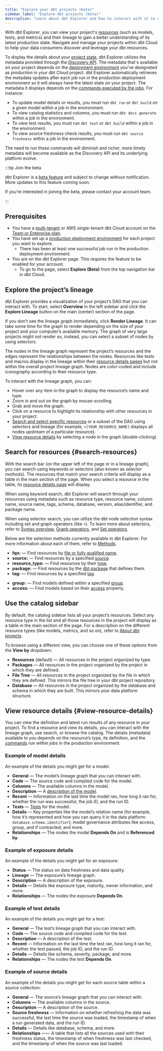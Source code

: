 ```yaml
---
title: "Explore your dbt projects (beta)"
sidebar_label: "Explore dbt projects (beta)"
description: "Learn about dbt Explorer and how to interact with it to understand, improve, and leverage your data pipelines."
---
```


With dbt Explorer, you can view your project's [resources](/docs/build/projects) (such as models, tests, and metrics) and their <Term id="data-lineage">lineage</Term> to gain a better understanding of its latest production state. Navigate and manage your projects within dbt Cloud to help your data consumers discover and leverage your dbt resources.

To display the details about your [project state](/docs/dbt-cloud-apis/project-state), dbt Explorer utilizes the metadata provided through the [Discovery API](/docs/dbt-cloud-apis/discovery-api). The metadata that's available on your project depends on the [deployment environment](/docs/deploy/deploy-environments) you've designated as _production_ in your dbt Cloud project. dbt Explorer automatically retrieves the metadata updates after each job run in the production deployment environment so it will always have the latest state on your project. The metadata it displays depends on the [commands executed by the jobs](/docs/deploy/job-commands). For instance:

- To update model details or results, you must run `dbt run` or `dbt build` on a given model within a job in the environment.
- To view catalog statistics and columns, you must run `dbt docs generate` within a job in the environment.
- To view test results, you must run `dbt test` or `dbt build` within a job in the environment.
- To view source freshness check results, you must run `dbt source freshness` within a job in the environment.

The need to run these commands will diminish and richer, more timely metadata will become available as the Discovery API and its underlying platform evolve.

:::tip Join the beta

dbt Explorer is a [beta feature](/docs/dbt-versions/product-lifecycles#dbt-cloud) and subject to change without notification. More updates to this feature coming soon.

If you’re interested in joining the beta, please contact your account team.
 
:::

## Prerequisites

- You have a [multi-tenant](/docs/cloud/about-cloud/tenancy#multi-tenant) or AWS single-tenant dbt Cloud account on the [Team or Enterprise plan](https://www.getdbt.com/pricing/).
- You have set up a [production deployment environment](/docs/deploy/deploy-environments#set-as-production-environment-beta) for each project you want to explore.
    - There has been at least one successful job run in the production deployment environment.
- You are on the dbt Explorer page. This requires the feature to be enabled for your account. 
    - To go to the page, select **Explore (Beta)** from the top navigation bar in dbt Cloud.

## Explore the project’s lineage

dbt Explorer provides a visualization of your project’s <Term id="dag">DAG</Term> that you can interact with. To start, select **Overview** in the left sidebar and click the **Explore Lineage** button on the main (center) section of the page. 

If you don't see the lineage graph immediately, click **Render Lineage**. It can take some time for the graph to render depending on the size of your project and your computer’s available memory. The graph of very large projects might not render so, instead, you can select a subset of nodes by using selectors.

The nodes in the lineage graph represent the project’s resources and the edges represent the relationships between the nodes. Resources like tests and macros display in the lineage within their [resource details pages](#view-resource-details) but not within the overall project lineage graph. Nodes are color-coded and include iconography according to their resource type.

To interact with the lineage graph, you can:

- Hover over any item in the graph to display the resource’s name and type.
- Zoom in and out on the graph by mouse-scrolling.
- Grab and move the graph.
- Click on a resource to highlight its relationship with other resources in your project.
- [Search and select specific resources](#search-resources) or a subset of the DAG using selectors and lineage (for example, `+[YOUR_RESOURCE_NAME]` displays all nodes upstream of a particular resource).
- [View resource details](#view-resource-details) by selecting a node in the graph (double-clicking).


<Lightbox src="/img/docs/collaborate/dbt-explorer/lineage-v1.gif" width="%" title="Explore the lineage graph" />


## Search for resources {#search-resources}
With the search bar (on the upper left of the page or in a lineage graph), you can search using keywords or selectors (also known as *selector methods*). The resources that match your search criteria will display as a table in the main section of the page. When you select a resource in the table, its [resource details page](#view-resource-details) will display.

When using keyword search, dbt Explorer will search through your resources using metadata such as resource type, resource name, column name, source name, tags, schema, database, version, alias/identifier, and package name.

When using selector search, you can utilize the dbt node selection syntax including set and graph operators (like `+`). To learn more about selectors, refer to [Syntax overview](/reference/node-selection/syntax), [Graph operators](/reference/node-selection/graph-operators), and [Set operators](/reference/node-selection/set-operators). 

Below are the selection methods currently available in dbt Explorer. For more information about each of them, refer to [Methods](/reference/node-selection/methods).   

- **fqn:** &mdash; Find resources by [file or fully qualified name](/reference/node-selection/methods#the-file-or-fqn-method).
- **source:** &mdash; Find resources by a specified [source](/reference/node-selection/methods#the-source-method).
- **resource_type:** &mdash; Find resources by their [type](/reference/node-selection/methods#the-resource_type-method).
- **package:** &mdash; Find resources by the [dbt package](/reference/node-selection/methods#the-package-method) that defines them.
- **tag:** &mdash; Find resources by a specified [tag](/reference/node-selection/methods#the-tag-method).

<VersionBlock firstVersion="1.5">

- **group:** &mdash; Find models defined within a specified [group](/reference/node-selection/methods#the-group-method).
- **access:** &mdash; Find models based on their [access](/reference/node-selection/methods#the-access-method) property.

</VersionBlock>

<Lightbox src="/img/docs/collaborate/dbt-explorer/search-v1.gif" title="Explore the search bar" />

## Use the catalog sidebar

By default, the catalog sidebar lists all your project’s resources. Select any resource type in the list and all those resources in the project will display as a table in the main section of the page. For a description on the different resource types (like models, metrics, and so on), refer to [About dbt projects](https://docs.getdbt.com/docs/build/projects). 

To browse using a different view, you can choose one of these options from the **View by** dropdown:

- **Resources** (default) &mdash; All resources in the project organized by type.
- **Packages** &mdash; All resources in the project organized by the project in which they are defined.
- **File Tree** &mdash; All resources in the project organized by the file in which they are defined. This mirrors the file tree in your dbt project repository.
- **Database** &mdash; All resources in the project organized by the database and schema in which they are built. This mirrors your data platform structure.

<Lightbox src="/img/docs/collaborate/dbt-explorer/catalog-sidebar-v1.gif" title="Explore the catalog sidebar" />

## View resource details {#view-resource-details}
You can view the definition and latest run results of any resource in your project. To find a resource and view its details, you can interact with the lineage graph, use search, or browse the catalog. The details (metadata) available to you depends on the resource’s type, its definition, and the [commands](/docs/deploy/job-commands) run within jobs in the production environment. 

<Lightbox src="/img/docs/collaborate/dbt-explorer/model-resource-details-v1.gif" title="Explore a model's resource details" />



### Example of model details

An example of the details you might get for a model:

- **General** &mdash; The model’s lineage graph that you can interact with.
- **Code** &mdash; The source code and compiled code for the model.
- **Columns** &mdash; The available columns in the model.
- **Description** &mdash; A [description of the model](/docs/collaborate/documentation#adding-descriptions-to-your-project).
- **Recent** &mdash; Information on the last time the model ran, how long it ran for, whether the run was successful, the job ID, and the run ID.
- **Tests** &mdash; [Tests](/docs/build/tests) for the model.
- **Details** &mdash; Key properties like the model’s relation name (for example, how it’s represented and how you can query it in the data platform: `database.schema.identifier`); model governance attributes like access, group, and if contracted; and more.
- **Relationships** &mdash; The nodes the model **Depends On** and is **Referenced by.**

### Example of exposure details

An example of the details you might get for an exposure:

- **Status** &mdash; The status on data freshness and data quality.
- **Lineage** &mdash; The exposure’s lineage graph.
- **Description** &mdash; A description of the exposure.
- **Details** &mdash; Details like exposure type, maturity, owner information, and more.
- **Relationships** &mdash; The nodes the exposure **Depends On**.

### Example of test details

An example of the details you might get for a test:

- **General** &mdash; The test’s lineage graph that you can interact with.
- **Code** &mdash; The source code and compiled code for the test.
- **Description** &mdash; A description of the test.
- **Recent** &mdash; Information on the last time the test ran, how long it ran for, whether the test passed, the job ID, and the run ID.
- **Details** &mdash; Details like schema, severity, package, and more.
- **Relationships** &mdash; The nodes the test **Depends On**.

### Example of source details

An example of the details you might get for each source table within a source collection:

- **General** &mdash; The source’s lineage graph that you can interact with.
- **Columns** &mdash; The available columns in the source.
- **Description** &mdash; A description of the source.
- **Source freshness** &mdash; Information on whether refreshing the data was successful, the last time the source was loaded, the timestamp of when a run generated data, and the run ID.
- **Details** &mdash; Details like database, schema, and more.
- **Relationships** &mdash;— A table that lists all the sources used with their freshness status, the timestamp of when freshness was last checked, and the timestamp of when the source was last loaded.